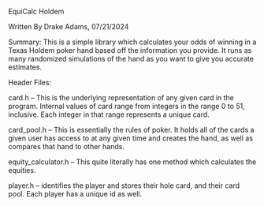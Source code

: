 EquiCalc Holdem

Written By Drake Adams, 07/21/2024


Summary: This is a simple library which calculates your odds of winning in a Texas Holdem poker hand based off the information you provide. It runs as many randomized simulations of the hand as you want to give you accurate estimates.


Header Files:
  
  card.h – This is the underlying representation of any given card in the program. Internal values of card range from integers in the range 0 to 51, inclusive. Each integer in that range represents a unique card.
 
  card_pool.h – This is essentially the rules of poker. It holds all of the cards a given user has access to at any given time and creates the hand, as well as compares that hand to other hands.
 
  equity_calculator.h – This quite literally has one method which calculates the equities.
 
  player.h – identifies the player and stores their hole card, and their card pool. Each player has a unique id as well.
